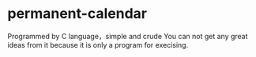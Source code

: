 # permanent-calendar
Programmed by C language，simple and crude
You can not get any great ideas from it because it is only a program for execising.
